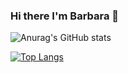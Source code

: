 ### Hi there I'm Barbara 👋

![Anurag's GitHub stats](https://github-readme-stats.vercel.app/api?username=BarbaraSaporito&show_icons=true&theme=radical)

[![Top Langs](https://github-readme-stats.vercel.app/api/top-langs/?username=BarbaraSaporito&layout=compact)](https://github.com/BarbaraSaporito/github-readme-stats)




